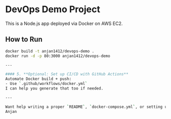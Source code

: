 # DevOps Demo Project

This is a Node.js app deployed via Docker on AWS EC2.

## How to Run

```bash
docker build -t anjan1412/devops-demo .
docker run -d -p 80:3000 anjan1412/devops-demo

---

#### 5. **Optional: Set up CI/CD with GitHub Actions**
Automate Docker build + push:
- Use `.github/workflows/docker.yml`
I can help you generate that too if needed.

---

Want help writing a proper `README`, `docker-compose.yml`, or setting up GitHub Actions? Just say the word.
Anjan 
